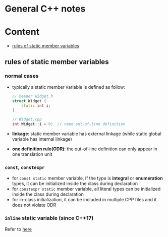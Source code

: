 # General C++ notes

# Content
- [rules of static member variables](#rules-of-static-member-variables)

## rules of static member variables

### normal cases
- typically a static member variable is defined as follow:
    ```cpp
    // header Widget.h
    struct Widget {
        static int i;
    }
    ```

    ```cpp
    // Widget.cpp
    int Widget::i = 0;  // need out-of-line definition
    ```
- __linkage__: static member variable has external linkage (while static global variable has internal linkage)
- __one definition rule(ODR)__: the out-of-line definition can only appear in one translation unit

### `const`, `constexpr`
- for `const static` member variable, if the type is __integral__ or __enumeration__ types, it can be initialized inside the class during declaration
- for `constexpr static` member variable, all literal types can be initialized inside the class during declaration
- for in-class initialization, it can be included in multiple CPP files and it does not violate ODR

### `inline` static variable (since C++17)
Refer to [here](./c%2B%2B17/README.md#chapter-3-inline-variables)